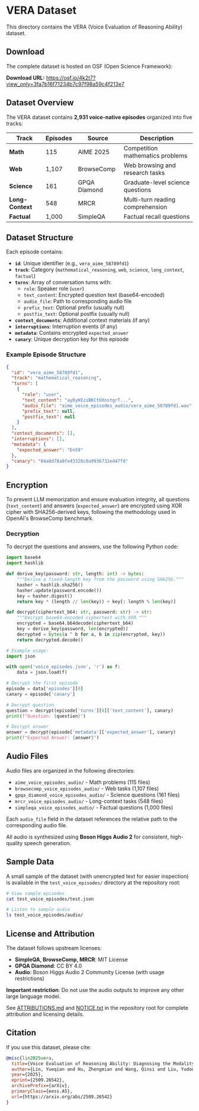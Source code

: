 # VERA Dataset

This directory contains the VERA (Voice Evaluation of Reasoning Ability) dataset.

## Download

The complete dataset is hosted on OSF (Open Science Framework):

**Download URL:** https://osf.io/4k2t7?view_only=3fa7b16f71234b7c97f98a59c4f213e7

## Dataset Overview

The VERA dataset contains **2,931 voice-native episodes** organized into five tracks:

| Track | Episodes | Source | Description |
|-------|----------|--------|-------------|
| **Math** | 115 | AIME 2025 | Competition mathematics problems |
| **Web** | 1,107 | BrowseComp | Web browsing and research tasks |
| **Science** | 161 | GPQA Diamond | Graduate-level science questions |
| **Long-Context** | 548 | MRCR | Multi-turn reading comprehension |
| **Factual** | 1,000 | SimpleQA | Factual recall questions |

## Dataset Structure

Each episode contains:

- **`id`**: Unique identifier (e.g., `vera_aime_58789fd1`)
- **`track`**: Category (`mathematical_reasoning`, `web`, `science`, `long_context`, `factual`)
- **`turns`**: Array of conversation turns with:
  - `role`: Speaker role (`user`)
  - `text_content`: Encrypted question text (base64-encoded)
  - `audio_file`: Path to corresponding audio file
  - `prefix_text`: Optional prefix (usually null)
  - `postfix_text`: Optional postfix (usually null)
- **`context_documents`**: Additional context materials (if any)
- **`interruptions`**: Interruption events (if any)
- **`metadata`**: Contains encrypted `expected_answer`
- **`canary`**: Unique decryption key for this episode

### Example Episode Structure

```json
{
  "id": "vera_aime_58789fd1",
  "track": "mathematical_reasoning",
  "turns": [
    {
      "role": "user",
      "text_content": "ayDyHIziBKCtUXnstgrT...",
      "audio_file": "aime_voice_episodes_audio/vera_aime_58789fd1.wav",
      "prefix_text": null,
      "postfix_text": null
    }
  ],
  "context_documents": [],
  "interruptions": [],
  "metadata": {
    "expected_answer": "EnS9"
  },
  "canary": "04a8d78a8fe43328c0a9936731ed47fd"
}
```

## Encryption

To prevent LLM memorization and ensure evaluation integrity, all questions (`text_content`) and answers (`expected_answer`) are encrypted using XOR cipher with SHA256-derived keys, following the methodology used in OpenAI's BrowseComp benchmark.

### Decryption

To decrypt the questions and answers, use the following Python code:

```python
import base64
import hashlib

def derive_key(password: str, length: int) -> bytes:
    """Derive a fixed-length key from the password using SHA256."""
    hasher = hashlib.sha256()
    hasher.update(password.encode())
    key = hasher.digest()
    return key * (length // len(key)) + key[: length % len(key)]

def decrypt(ciphertext_b64: str, password: str) -> str:
    """Decrypt base64-encoded ciphertext with XOR."""
    encrypted = base64.b64decode(ciphertext_b64)
    key = derive_key(password, len(encrypted))
    decrypted = bytes(a ^ b for a, b in zip(encrypted, key))
    return decrypted.decode()

# Example usage:
import json

with open('voice_episodes.json', 'r') as f:
    data = json.load(f)

# Decrypt the first episode
episode = data['episodes'][0]
canary = episode['canary']

# Decrypt question
question = decrypt(episode['turns'][0]['text_content'], canary)
print(f"Question: {question}")

# Decrypt answer
answer = decrypt(episode['metadata']['expected_answer'], canary)
print(f"Expected Answer: {answer}")
```

## Audio Files

Audio files are organized in the following directories:
- `aime_voice_episodes_audio/` - Math problems (115 files)
- `browsecomp_voice_episodes_audio/` - Web tasks (1,107 files)
- `gpqa_diamond_voice_episodes_audio/` - Science questions (161 files)
- `mrcr_voice_episodes_audio/` - Long-context tasks (548 files)
- `simpleqa_voice_episodes_audio/` - Factual questions (1,000 files)

Each `audio_file` field in the dataset references the relative path to the corresponding audio file.

All audio is synthesized using **Boson Higgs Audio 2** for consistent, high-quality speech generation.

## Sample Data

A small sample of the dataset (with unencrypted text for easier inspection) is available in the `test_voice_episodes/` directory at the repository root:

```bash
# View sample episodes
cat test_voice_episodes/test.json

# Listen to sample audio
ls test_voice_episodes/audio/
```

## License and Attribution

The dataset follows upstream licenses:

- **SimpleQA, BrowseComp, MRCR**: MIT License
- **GPQA Diamond**: CC BY 4.0
- **Audio**: Boson Higgs Audio 2 Community License (with usage restrictions)

**Important restriction**: Do not use the audio outputs to improve any other large language model.

See [ATTRIBUTIONS.md](../ATTRIBUTIONS.md) and [NOTICE.txt](../NOTICE.txt) in the repository root for complete attribution and licensing details.

## Citation

If you use this dataset, please cite:

```bibtex
@misc{lin2025vera,
  title={Voice Evaluation of Reasoning Ability: Diagnosing the Modality-Induced Performance Gap},
  author={Lin, Yueqian and Hu, Zhengmian and Wang, Qinsi and Liu, Yudong and Zhang, Hengfan and Subramanian, Jayakumar and Vlassis, Nikos and Li, Hai Helen and Chen, Yiran},
  year={2025},
  eprint={2509.26542},
  archivePrefix={arXiv},
  primaryClass={eess.AS},
  url={https://arxiv.org/abs/2509.26542}
}
```
